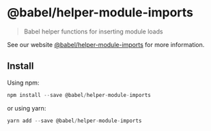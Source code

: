# @babel/helper-module-imports

> Babel helper functions for inserting module loads

See our website [@babel/helper-module-imports](https://new.babeljs.io/docs/en/next/babel-helper-module-imports.html) for more information.

## Install

Using npm:

```js
npm install --save @babel/helper-module-imports
```

or using yarn:

```js
yarn add --save @babel/helper-module-imports
```

